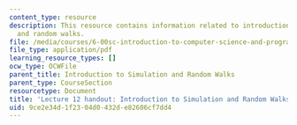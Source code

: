 ```yaml
---
content_type: resource
description: This resource contains information related to introduction to simulation
  and random walks.
file: /media/courses/6-00sc-introduction-to-computer-science-and-programming-spring-2011/9ce2e34d1f2304d0432de82606cf7dd4_MIT6_00SCS11_lec12.pdf
file_type: application/pdf
learning_resource_types: []
ocw_type: OCWFile
parent_title: Introduction to Simulation and Random Walks
parent_type: CourseSection
resourcetype: Document
title: 'Lecture 12 handout: Introduction to Simulation and Random Walks'
uid: 9ce2e34d-1f23-04d0-432d-e82606cf7dd4
---
```

